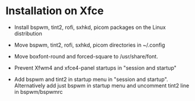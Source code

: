 # Installation on Xfce

- Install bspwm, tint2, rofi, sxhkd, picom packages on the Linux distribution

- Move bspwm, tint2, rofi, sxhkd, picom directories in ~/.config

- Move boxfont-round and forced-square to /usr/share/font.

- Prevent Xfwm4 and xfce4-panel startups in "session and startup"

- Add bspwm and tint2 in startup menu in "session and startup". Alternatively add just bspwm in startup menu and uncomment tint2 line in bspwm/bspwmrc


